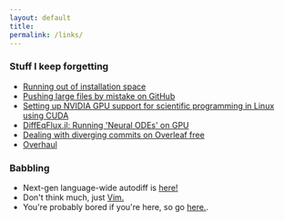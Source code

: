 ```yaml
---
layout: default
title:
permalink: /links/
---
```


### Stuff I keep forgetting
* [Running out of installation space]( {{site.url}}/MemoryIssue/)
* [Pushing large files by mistake on GitHub]( {{site.url}}/LargeFiles/)
* [Setting up NVIDIA GPU support for scientific programming in Linux using CUDA]( {{site.url}}/LinuxGPU/)
* [DiffEqFlux.jl: Running 'Neural ODEs' on GPU]( {{site.url}}/NeuralODE/)
* [Dealing with diverging commits on Overleaf free]( {{site.url}}/Overleaf/)
* [Overhaul]({{site.url}}/Overhaul/)


### Babbling
* Next-gen language-wide autodiff is [here!](https://github.com/JuliaDiff/Diffractor.jl)
* Don't think much, just [Vim.](https://www.vim.org/)
* You're probably bored if you're here, so go [here.](https://www.youtube.com/user/KadamsMedia).
